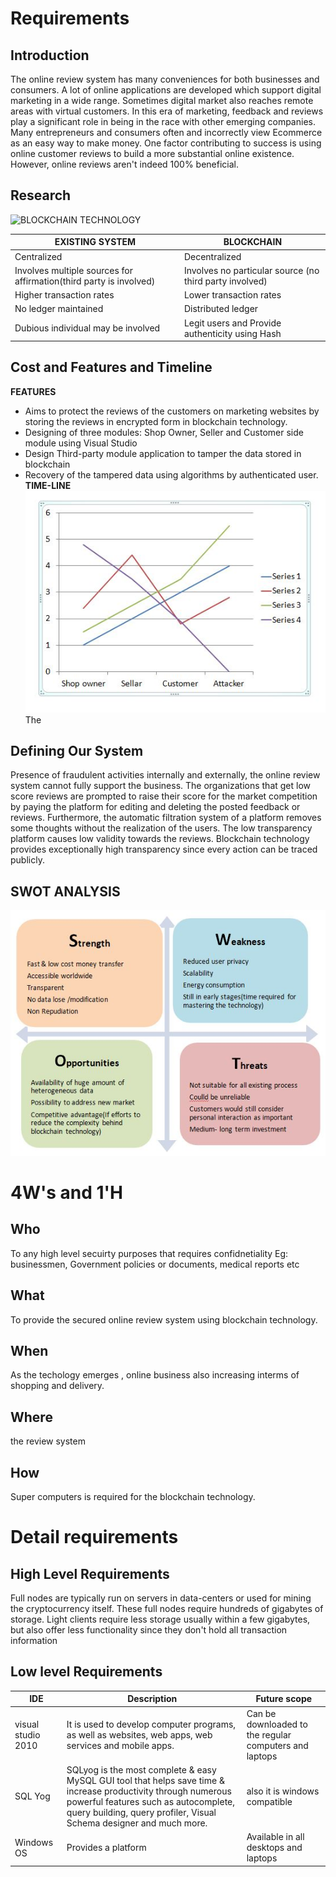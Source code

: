 # Requirements

## Introduction

  The online review system has many conveniences for both businesses and consumers. A lot of online applications are developed which support digital marketing in a wide range. Sometimes digital market also reaches remote areas with virtual customers. In this era of marketing, feedback and reviews play a significant role in being in the race with other emerging companies. Many entrepreneurs and consumers often and incorrectly view Ecommerce as an easy way to make money. One factor contributing to success is using online customer reviews to build a more substantial online existence. However, online reviews aren't indeed 100% beneficial.

## Research

![BLOCKCHAIN TECHNOLOGY](https://cdn-clfjn.nitrocdn.com/BOVKMJlXuKUTaPhGtzOSLaYACqQnOxuY/assets/static/optimized/rev-882bc92/wp-content/uploads/elementor/thumbs/Blockchain-pa1pm9yg5hz54nzla8l7wf3ijibmvv7432hgbn9z7s.jpg)

|**EXISTING SYSTEM** | **BLOCKCHAIN** |
| --- | --- |
| Centralized | Decentralized |
| Involves multiple sources for affirmation(third party is involved)| Involves no particular source (no third party involved) |
|Higher transaction rates | Lower transaction rates |
| No ledger maintained | Distributed ledger|
|Dubious individual may be involved | Legit users and Provide authenticity using Hash |

## Cost and Features and Timeline

**FEATURES**

- Aims to protect the reviews of the customers on marketing websites by storing the reviews in encrypted form in blockchain technology.
- Designing of three modules: Shop Owner, Seller and Customer side module using Visual Studio
- Design Third-party module application to tamper the data stored in blockchain
- Recovery of the tampered data using algorithms by authenticated user.
**TIME-LINE**
![TIMELINE](https://github.com/meghuh/online-review-system-using-blockchain/blob/main/images/timeline.jpeg)
The

## Defining Our System

   Presence of fraudulent activities internally and externally, the online review system cannot fully support the business. The organizations that get low score reviews are prompted to raise their score for the market competition by paying the platform for editing and deleting the posted feedback or reviews. Furthermore, the automatic filtration system of a platform removes some thoughts without the realization of the users. The low transparency platform causes low validity towards the reviews. Blockchain technology provides exceptionally high transparency since every action can be traced publicly.

## SWOT ANALYSIS

![SWOT](https://github.com/meghuh/online-review-system-using-blockchain/blob/main/images/swot.jpeg)

# 4W&#39;s and 1&#39;H

## Who

To any high level secuirty purposes that requires confidnetiality Eg: businessmen, Government policies or documents, medical reports etc

## What

To provide the secured online review system using blockchain technology. 

## When

As the techology emerges , online business also increasing interms of shopping and delivery.

## Where

the review system 

## How

Super computers is required for the blockchain technology. 

# Detail requirements

## High Level Requirements

Full nodes are typically run on servers in data-centers or used for mining the cryptocurrency itself. These full nodes require hundreds of gigabytes of storage. Light clients require less storage usually within a few gigabytes, but also offer less functionality since they don't hold all transaction information

## Low level Requirements

   |IDE | Description| Future scope|
   | --- | --- | --- |
   |visual studio 2010 | It is used to develop computer programs, as well as websites, web apps, web services and mobile apps.| Can be downloaded to the regular computers and laptops|
   | SQL Yog | SQLyog is the most complete & easy MySQL GUI tool that helps save time & increase productivity through numerous powerful features such as autocomplete, query building, query profiler, Visual Schema designer and much more. | also it is windows compatible
   | Windows OS | Provides a platform| Available in all desktops and laptops| 
